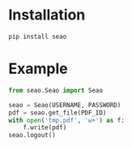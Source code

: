 # Installation

`pip install seao`

# Example

```py
from seao.Seao import Seao

seao = Seao(USERNAME, PASSWORD)
pdf = seao.get_file(PDF_ID)
with open('tmp.pdf', 'w+') as f:
    f.write(pdf)
seao.logout()
```
